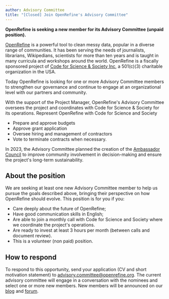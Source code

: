 ```yaml
---
author: Advisory Committee
title: "[Closed] Join OpenRefine's Advisory Committee"
---
```


**OpenRefine is seeking a new member for its Advisory Committee (unpaid position).**
<!--truncate-->

[OpenRefine](https://openrefine.org/) is a powerful tool to clean messy data, popular in a diverse range of communities. It has been serving the needs of journalists, librarians, Wikipedians, scientists for more than ten years and is taught in many curricula and workshops around the world. OpenRefine is a fiscally sponsored project of [Code for Science & Society Inc](https://codeforscience.org/), a 501(c)(3) charitable organization in the USA.

Today OpenRefine is looking for one or more Advisory Committee members to strengthen our governance and continue to engage at an organizational level with our partners and community.

With the support of the Project Manager, OpenRefine's Advisory Committee oversees the project and coordinates with Code for Science & Society for its operations. 
Represent OpenRefine with Code for Science and Society
* Prepare and approve budgets
* Approve grant application 
* Oversee hiring and management of contractors
* Vote to terminate contracts when necessary.

In 2023, the Advisory Committee planned the creation of the [Ambassador Council](https://forum.openrefine.org/t/proposition-to-create-openrefine-ambassador-council/462) to improve community involvement in decision-making and ensure the project's long-term sustainability.

## About the position​

We are seeking at least one new Advisory Committee member to help us pursue the goals described above, bringing their perspective on how OpenRefine should evolve.
This position is for you if you:
* Care deeply about the future of OpenRefine;
* Have good communication skills in English;
* Are able to join a monthly call with Code for Science and Society where we coordinate the project's operations.
* Are ready to invest at least 3 hours per month (between calls and document review).
* This is a volunteer (non paid) position.

## How to respond​

To respond to this opportunity, send your application (CV and short motivation statement) to advisory.committee@openrefine.org. The current advisory committee will engage in a conversation with the nominees and select one or more new members. New members will be announced on our [blog](https://openrefine.org/blog) and [forum](https://forum.openrefine.org/).

